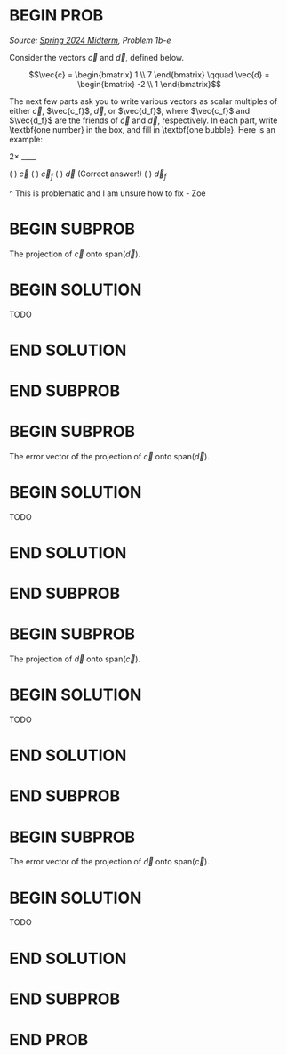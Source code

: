 # BEGIN PROB

<i>Source: [Spring 2024 Midterm](../sp24-midterm/index.html), Problem 1b-e</i>

Consider the vectors $\vec{c}$ and $\vec{d}$, defined below.

$$\vec{c} = \begin{bmatrix} 1 \\ 7 \end{bmatrix} \qquad \vec{d} = \begin{bmatrix} -2 \\ 1 \end{bmatrix}$$

The next few parts ask you to write various vectors as scalar multiples of either $\vec{c}$, $\vec{c_f}$, $\vec{d}$, or $\vec{d_f}$, where $\vec{c_f}$ and $\vec{d_f}$ are the friends of $\vec{c}$ and $\vec{d}$, respectively. In each part, write \textbf{one number} in the box, and fill in \textbf{one bubble}. Here is an example:

$2 \times$ \_\_\_\_

( ) $\vec c$
( ) $\vec c_f$
( ) $\vec d$ (Correct answer!)
( ) $\vec d_f$

^ This is problematic and I am unsure how to fix - Zoe

# BEGIN SUBPROB

The projection of $\vec{c}$ onto $\text{span}(\vec{d})$.

# BEGIN SOLUTION

TODO

# END SOLUTION

# END SUBPROB

# BEGIN SUBPROB

The error vector of the projection of $\vec{c}$ onto $\text{span}(\vec{d})$.

# BEGIN SOLUTION

TODO

# END SOLUTION

# END SUBPROB

# BEGIN SUBPROB

The projection of $\vec{d}$ onto $\text{span}(\vec{c})$.

# BEGIN SOLUTION

TODO

# END SOLUTION

# END SUBPROB

# BEGIN SUBPROB

The error vector of the projection of $\vec{d}$ onto $\text{span}(\vec{c})$.

# BEGIN SOLUTION

TODO

# END SOLUTION

# END SUBPROB

# END PROB